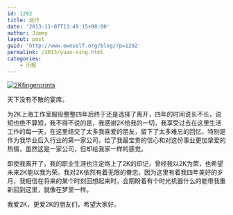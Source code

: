 ```yaml
---
id: 1292
title: 远行
date: '2013-11-07T13:49:15+08:00'
author: Jimmy
layout: post
guid: 'http://www.ownself.org/blog/?p=1292'
permalink: /2013/yuan-xing.html
categories:
    - 历程
---
```


[![2Kfingerprints](/wp-content/uploads/2013/11/2Kfingerprints-298x300.png)](/wp-content/uploads/2013/11/2Kfingerprints.png)

天下没有不散的宴席。

为2K上海工作室服役整整四年后终于还是选择了离开，四年的时间说长不长，说短也绝不算短，我不得不说的是，我感谢2K给我的一切，我享受过去在这里生活工作的每一天，在这里结交了太多我喜爱的朋友，留下了太多难忘的回忆，特别是作为我毕业后入行业的第一家公司，给了我最宝贵的信心和对这份事业更加挚爱的热情，虽然这是一家公司，但却给我家一样的感觉。

即使我离开了，我的职业生涯也注定烙上了2K的印记，曾经我以2K为荣，也希望未来2K能以我为荣。我对2K依然有着无限的眷恋，因为这里有着我四年美好的岁月，我相信在将来的某个时刻回想起来时，会期盼着有个时光机器什么的能带我重新回到这里，就像在梦里一样。

我爱2K，更爱2K的朋友们，希望大家好。
